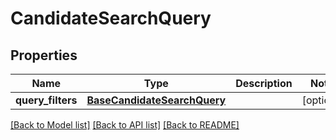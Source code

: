# CandidateSearchQuery


## Properties
Name | Type | Description | Notes
------------ | ------------- | ------------- | -------------
**query_filters** | [**BaseCandidateSearchQuery**](BaseCandidateSearchQuery.md) |  | [optional] 

[[Back to Model list]](../README.md#documentation-for-models) [[Back to API list]](../README.md#documentation-for-api-endpoints) [[Back to README]](../README.md)



